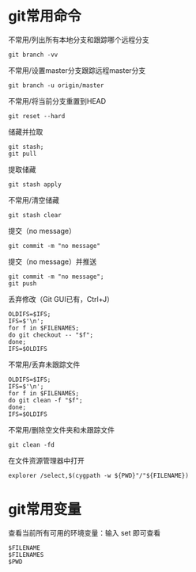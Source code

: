 # git常用命令

不常用/列出所有本地分支和跟踪哪个远程分支
```
git branch -vv
```

不常用/设置master分支跟踪远程master分支
```
git branch -u origin/master
```

不常用/将当前分支重置到HEAD
```
git reset --hard
```

储藏并拉取
```
git stash;
git pull
```

提取储藏
```
git stash apply
```

不常用/清空储藏
```
git stash clear
```

提交（no message）
```
git commit -m "no message"
```

提交（no message）并推送
```
git commit -m "no message";
git push
```

丢弃修改（Git GUI已有，Ctrl+J）
```
OLDIFS=$IFS;
IFS=$'\n';
for f in $FILENAMES;
do git checkout -- "$f";
done;
IFS=$OLDIFS
```

不常用/丢弃未跟踪文件
```
OLDIFS=$IFS;
IFS=$'\n';
for f in $FILENAMES;
do git clean -f "$f";
done;
IFS=$OLDIFS
```

不常用/删除空文件夹和未跟踪文件
```
git clean -fd
```

在文件资源管理器中打开
```
explorer /select,$(cygpath -w ${PWD}"/"${FILENAME})
```



# git常用变量

查看当前所有可用的环境变量：输入 set 即可查看
```
$FILENAME
$FILENAMES
$PWD
```



